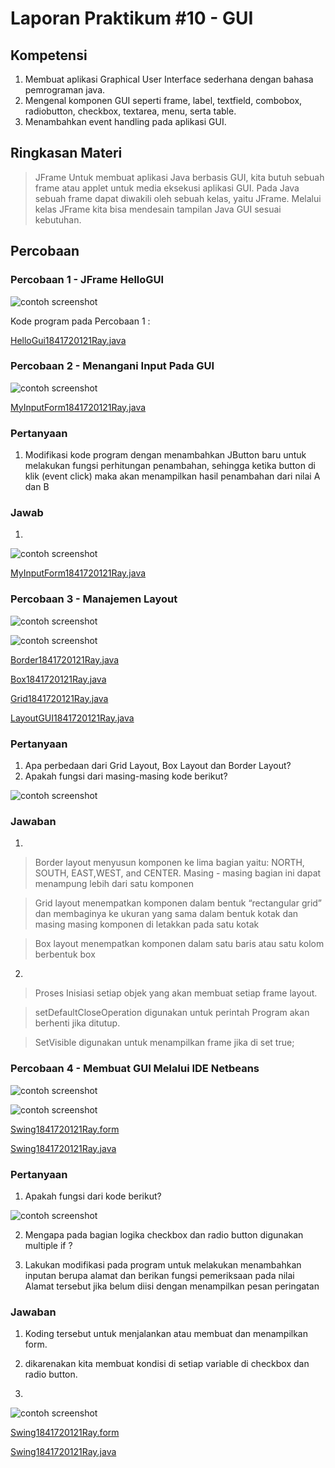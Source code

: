 # Laporan Praktikum #10 - GUI

## Kompetensi

1. Membuat aplikasi Graphical User Interface sederhana dengan bahasa pemrograman java.
2. Mengenal komponen GUI seperti frame, label, textfield, combobox, radiobutton, checkbox, textarea, menu, serta table.
3. Menambahkan event handling pada aplikasi GUI.

## Ringkasan Materi

>JFrame Untuk membuat aplikasi Java berbasis GUI, kita butuh sebuah frame atau applet untuk media eksekusi aplikasi GUI. Pada Java sebuah frame dapat diwakili oleh sebuah kelas, yaitu JFrame. Melalui kelas JFrame kita bisa mendesain tampilan Java GUI sesuai kebutuhan.

## Percobaan

### Percobaan 1 - JFrame HelloGUI

![contoh screenshot](img/Screenshot_1.png)

Kode program pada Percobaan 1 : 

[HelloGui1841720121Ray.java](../../src/11_GUI/HelloGui/HelloGui1841720121Ray.java)

### Percobaan 2 - Menangani Input Pada GUI 

![contoh screenshot](img/Screenshot_2.png)

[MyInputForm1841720121Ray.java](../../src/11_GUI/MyInputForm/MyInputForm1841720121Ray.java)

### Pertanyaan
1. Modifikasi kode program dengan menambahkan JButton baru untuk melakukan fungsi perhitungan penambahan, sehingga ketika button di klik (event click) maka akan menampilkan hasil penambahan dari nilai A dan B 

### Jawab

1. 

![contoh screenshot](img/Screenshot_3.png)

[MyInputForm1841720121Ray.java](../../src/11_GUI/pertanyaan/MyInputForm1841720121Ray.java)

### Percobaan 3 - Manajemen Layout

![contoh screenshot](img/Screenshot_4.png)

![contoh screenshot](img/Screenshot_5.png)

[Border1841720121Ray.java](../../src/11_GUI/ManajemenLayout/Border1841720121Ray.java)

[Box1841720121Ray.java](../../src/11_GUI/ManajemenLayout/Box1841720121Ray.java)

[Grid1841720121Ray.java](../../src/11_GUI/ManajemenLayout/Grid1841720121Ray.java)

[LayoutGUI1841720121Ray.java](../../src/11_GUI/ManajemenLayout/LayoutGUI1841720121Ray.java)

### Pertanyaan

1. Apa perbedaan dari Grid Layout, Box Layout dan Border Layout? 
2. Apakah fungsi dari masing-masing kode berikut? 

![contoh screenshot](img/Screenshot_6.png)

### Jawaban

1. 
>Border layout menyusun komponen ke lima bagian yaitu: NORTH, SOUTH, EAST,WEST, and CENTER. Masing - masing bagian ini dapat menampung lebih dari satu komponen

>Grid layout menempatkan komponen dalam bentuk “rectangular grid” dan membaginya ke ukuran yang sama dalam bentuk kotak dan masing masing komponen di letakkan pada satu kotak

>Box layout menempatkan komponen dalam satu baris atau satu kolom berbentuk box
2. 
>Proses Inisiasi setiap objek yang akan membuat setiap frame layout.

>setDefaultCloseOperation digunakan untuk perintah Program akan berhenti jika ditutup.

>SetVisible digunakan untuk menampilkan frame jika di set true;

### Percobaan 4 - Membuat GUI Melalui IDE Netbeans

![contoh screenshot](img/Screenshot_7.png)

![contoh screenshot](img/Screenshot_8.png)

[Swing1841720121Ray.form](../../src/11_GUI/percobaanGUI/Swing1841720121Ray.form)

[Swing1841720121Ray.java](../../src/11_GUI/percobaanGUI/Swing1841720121Ray.java)

### Pertanyaan 

1. Apakah fungsi dari kode berikut? 

![contoh screenshot](img/Screenshot_9.png)

2. Mengapa pada bagian logika checkbox dan radio button digunakan multiple if ? 

3.  Lakukan modifikasi pada program untuk melakukan menambahkan inputan berupa alamat dan berikan fungsi pemeriksaan pada nilai Alamat tersebut jika belum diisi dengan menampilkan pesan peringatan 

### Jawaban

1. Koding tersebut untuk menjalankan atau membuat dan menampilkan form.

2. dikarenakan kita membuat kondisi di setiap variable di checkbox dan radio button.

3. 

![contoh screenshot](img/Screenshot_10.png)

[Swing1841720121Ray.form](../../src/11_GUI/pertanyaan/Swing1841720121Ray.form)

[Swing1841720121Ray.java](../../src/11_GUI/pertanyaan/Swing1841720121Ray.java)


